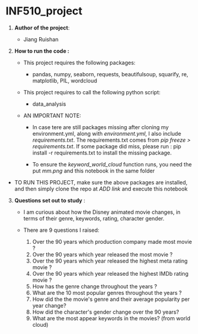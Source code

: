 # INF510_project

1.	**Author of the project**: 
    * Jiang Ruishan


2.	**How to run the code :**
    * This project requires the following packages:
        - pandas, numpy, seaborn, requests, beautifulsoup, squarify, re, matplotlib, PIL, wordcloud
    * This project requires to call the following python script:
        - data_analysis

    * AN IMPORTANT NOTE:
        * In case tere are still packages missing after cloning my environment.yml, along with *environment.yml*, I also include *requirements.txt*. The requirements.txt comes from *pip freeze > requirements.txt*. If some package did miss, please run : pip install -r requirements.txt to install the missing package.
 
        * To ensure the *keyword_world_cloud* function runs, you need the put *mm.png* and this notebook in the same folder
   * TO RUN THIS PROJECT, make sure the above packages are installed, and then simply clone the repo at *ADD link* and execute this notebook

3.	**Questions set out to study** :
    * I am curious about how the Disney animated movie changes, in terms of their genre, keywords, rating, character gender.

    * There are 9 questions I raised:
        1. Over the 90 years which production company made most movie ?
        2. Over the 90 years which year released the most movie ?
        3. Over the 90 years which year released the highest meta rating movie ?
        4. Over the 90 years which year released the highest IMDb rating movie ?
        5. How has the genre change throughout the years ?
        6. What are the 10 most popular genres throughout the years ? 
        7. How did the the movie's genre and their average popularity per year change?
        8. How did the character's gender change over the 90 years?
        9. What are the most appear keywords in the movies? (from world cloud) 

